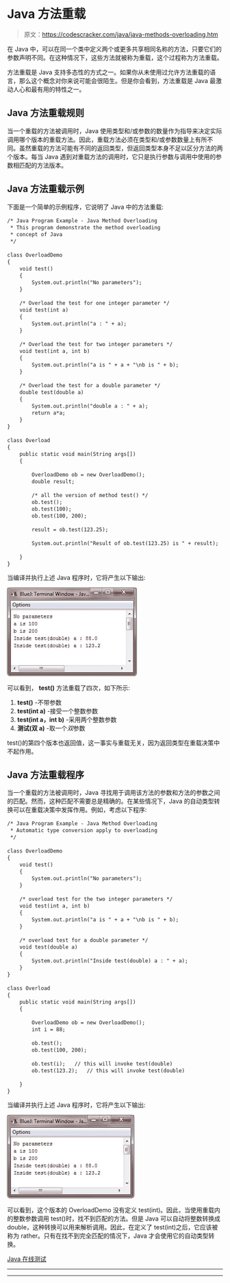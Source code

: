 # Java 方法重载

> 原文：<https://codescracker.com/java/java-methods-overloading.htm>

在 Java 中，可以在同一个类中定义两个或更多共享相同名称的方法，只要它们的参数声明不同。在这种情况下，这些方法就被称为重载，这个过程称为方法重载。

方法重载是 Java 支持多态性的方式之一。如果你从未使用过允许方法重载的语言，那么这个概念对你来说可能会很陌生。但是你会看到，方法重载是 Java 最激动人心和最有用的特性之一。

## Java 方法重载规则

当一个重载的方法被调用时，Java 使用类型和/或参数的数量作为指导来决定实际调用哪个版本的重载方法。因此，重载方法必须在类型和/或参数数量上有所不同。虽然重载的方法可能有不同的返回类型，但返回类型本身不足以区分方法的两个版本。每当 Java 遇到对重载方法的调用时，它只是执行参数与调用中使用的参数相匹配的方法版本。

## Java 方法重载示例

下面是一个简单的示例程序，它说明了 Java 中的方法重载:

```
/* Java Program Example - Java Method Overloading
 * This program demonstrate the method overloading
 * concept of Java
 */

class OverloadDemo
{
    void test()
    {
        System.out.println("No parameters");
    }

    /* Overload the test for one integer parameter */
    void test(int a)
    {
        System.out.println("a : " + a);
    }

    /* Overload the test for two integer parameters */
    void test(int a, int b)
    {
        System.out.println("a is " + a + "\nb is " + b);
    }

    /* Overload the test for a double parameter */
    double test(double a)
    {
        System.out.println("double a : " + a);
        return a*a;
    }
}

class Overload
{
    public static void main(String args[])
    {

        OverloadDemo ob = new OverloadDemo();
        double result;

        /* all the version of method test() */
        ob.test();
        ob.test(100);
        ob.test(100, 200);

        result = ob.test(123.25);

        System.out.println("Result of ob.test(123.25) is " + result);

    }
}
```

当编译并执行上述 Java 程序时，它将产生以下输出:

![java methods overloading](img/95e2f8514b862e3d970934e194195691.png)

可以看到， **test()** 方法重载了四次，如下所示:

1.  **test()** -不带参数
2.  **test(int a)** -接受一个整数参数
3.  **test(int a，int b)** -采用两个整数参数
4.  **测试(双 a)** -取一个*双*参数

test()的第四个版本也返回值，这一事实与重载无关，因为返回类型在重载决策中不起作用。

## Java 方法重载程序

当一个重载的方法被调用时，Java 寻找用于调用该方法的参数和方法的参数之间的匹配。然而，这种匹配不需要总是精确的。在某些情况下，Java 的自动类型转换可以在重载决策中发挥作用。例如，考虑以下程序:

```
/* Java Program Example - Java Method Overloading
 * Automatic type conversion apply to overloading
 */

class OverloadDemo
{
    void test()
    {
        System.out.println("No parameters");
    }

    /* overload test for the two integer parameters */
    void test(int a, int b)
    {
        System.out.println("a is " + a + "\nb is " + b);
    }

    /* overload test for a double parameter */
    void test(double a)
    {
        System.out.println("Inside test(double) a : " + a);
    }
}

class Overload
{
    public static void main(String args[])
    {

        OverloadDemo ob = new OverloadDemo();
        int i = 88;

        ob.test();
        ob.test(100, 200);

        ob.test(i);   // this will invoke test(double)
        ob.test(123.2);   // this will invoke test(double)

    }
}
```

当编译并执行上述 Java 程序时，它将产生以下输出:

![java methods overloading example](img/995804a7519400f269190aed3498ac0b.png)

可以看到，这个版本的 OverloadDemo 没有定义 test(int)。因此，当使用重载内的整数参数调用 test()时，找不到匹配的方法。但是 Java 可以自动将整数转换成 double，这种转换可以用来解析调用。因此，在定义了 test(int)之后，它应该被称为 rather。只有在找不到完全匹配的情况下，Java 才会使用它的自动类型转换。

[Java 在线测试](/exam/showtest.php?subid=1)

* * *

* * *